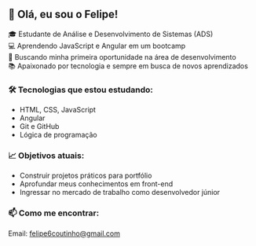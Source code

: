 ## 👋 Olá, eu sou o Felipe!

🎓 Estudante de Análise e Desenvolvimento de Sistemas (ADS)  
💻 Aprendendo JavaScript e Angular em um bootcamp  
🚀 Buscando minha primeira oportunidade na área de desenvolvimento  
📚 Apaixonado por tecnologia e sempre em busca de novos aprendizados

### 🛠️ Tecnologias que estou estudando:
- HTML, CSS, JavaScript
- Angular
- Git e GitHub
- Lógica de programação

### 📈 Objetivos atuais:
- Construir projetos práticos para portfólio
- Aprofundar meus conhecimentos em front-end
- Ingressar no mercado de trabalho como desenvolvedor júnior

### 📫 Como me encontrar:
Email: felipe6coutinho@gmail.com
